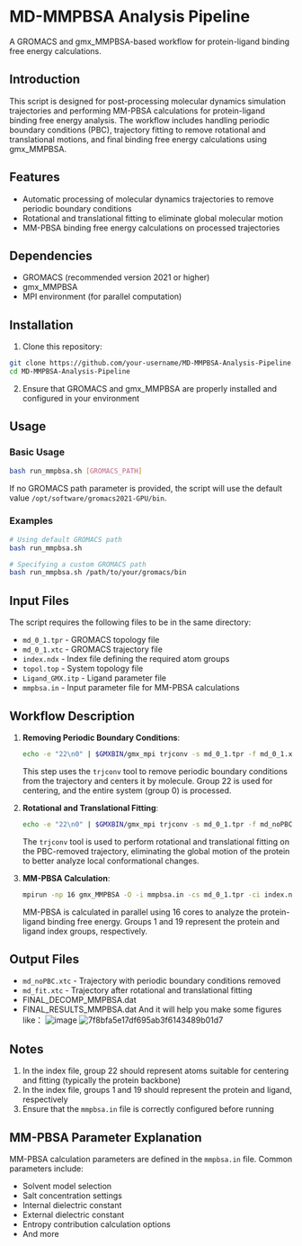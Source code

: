 # MD-MMPBSA Analysis Pipeline

A GROMACS and gmx_MMPBSA-based workflow for protein-ligand binding free energy calculations.

## Introduction

This script is designed for post-processing molecular dynamics simulation trajectories and performing MM-PBSA calculations for protein-ligand binding free energy analysis. The workflow includes handling periodic boundary conditions (PBC), trajectory fitting to remove rotational and translational motions, and final binding free energy calculations using gmx_MMPBSA.

## Features

- Automatic processing of molecular dynamics trajectories to remove periodic boundary conditions
- Rotational and translational fitting to eliminate global molecular motion
- MM-PBSA binding free energy calculations on processed trajectories

## Dependencies

- GROMACS (recommended version 2021 or higher)
- gmx_MMPBSA
- MPI environment (for parallel computation)

## Installation

1. Clone this repository:
```bash
git clone https://github.com/your-username/MD-MMPBSA-Analysis-Pipeline.git
cd MD-MMPBSA-Analysis-Pipeline
```

2. Ensure that GROMACS and gmx_MMPBSA are properly installed and configured in your environment

## Usage

### Basic Usage

```bash
bash run_mmpbsa.sh [GROMACS_PATH]
```

If no GROMACS path parameter is provided, the script will use the default value `/opt/software/gromacs2021-GPU/bin`.

### Examples

```bash
# Using default GROMACS path
bash run_mmpbsa.sh

# Specifying a custom GROMACS path
bash run_mmpbsa.sh /path/to/your/gromacs/bin
```

## Input Files

The script requires the following files to be in the same directory:

- `md_0_1.tpr` - GROMACS topology file
- `md_0_1.xtc` - GROMACS trajectory file
- `index.ndx` - Index file defining the required atom groups
- `topol.top` - System topology file
- `Ligand_GMX.itp` - Ligand parameter file
- `mmpbsa.in` - Input parameter file for MM-PBSA calculations

## Workflow Description

1. **Removing Periodic Boundary Conditions**:
   ```bash
   echo -e "22\n0" | $GMXBIN/gmx_mpi trjconv -s md_0_1.tpr -f md_0_1.xtc -o md_noPBC.xtc -pbc mol -center -n -ur compact
   ```
   This step uses the `trjconv` tool to remove periodic boundary conditions from the trajectory and centers it by molecule. Group 22 is used for centering, and the entire system (group 0) is processed.

2. **Rotational and Translational Fitting**:
   ```bash
   echo -e "22\n0" | $GMXBIN/gmx_mpi trjconv -s md_0_1.tpr -f md_noPBC.xtc -o md_fit.xtc -n -fit rot+trans
   ```
   The `trjconv` tool is used to perform rotational and translational fitting on the PBC-removed trajectory, eliminating the global motion of the protein to better analyze local conformational changes.

3. **MM-PBSA Calculation**:
   ```bash
   mpirun -np 16 gmx_MMPBSA -O -i mmpbsa.in -cs md_0_1.tpr -ci index.ndx -cg 1 19 -ct md_fit.xtc -cp topol.top
   ```
   MM-PBSA is calculated in parallel using 16 cores to analyze the protein-ligand binding free energy. Groups 1 and 19 represent the protein and ligand index groups, respectively.

## Output Files

- `md_noPBC.xtc` - Trajectory with periodic boundary conditions removed
- `md_fit.xtc` - Trajectory after rotational and translational fitting
- FINAL_DECOMP_MMPBSA.dat
- FINAL_RESULTS_MMPBSA.dat
And it will help you make some figures like：
![image](https://github.com/user-attachments/assets/f9305de6-71f8-4c1e-be09-9b8356849f43)
![7f8bfa5e17df695ab3f6143489b01d7](https://github.com/user-attachments/assets/985c41ff-bcf4-45b9-9b2d-e1b4f582446a)

## Notes

1. In the index file, group 22 should represent atoms suitable for centering and fitting (typically the protein backbone)
2. In the index file, groups 1 and 19 should represent the protein and ligand, respectively
3. Ensure that the `mmpbsa.in` file is correctly configured before running

## MM-PBSA Parameter Explanation

MM-PBSA calculation parameters are defined in the `mmpbsa.in` file. Common parameters include:
- Solvent model selection
- Salt concentration settings
- Internal dielectric constant
- External dielectric constant
- Entropy contribution calculation options
- And more


